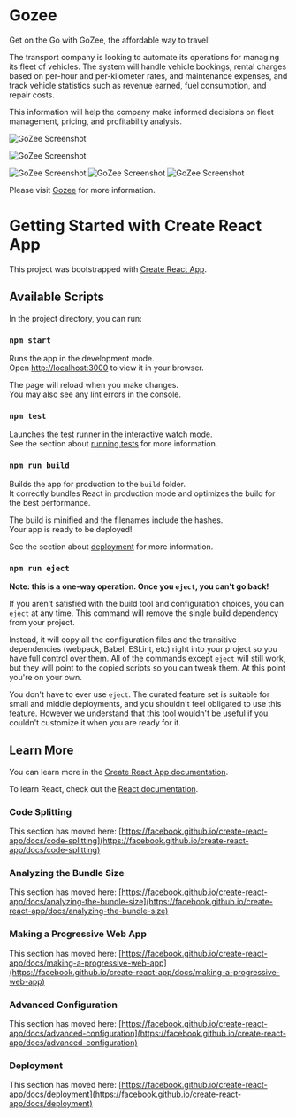 # Gozee
Get on the Go with GoZee, the affordable way to travel!

The transport company is looking to automate its operations for managing its fleet of vehicles. The system will handle vehicle bookings, rental charges based on per-hour and per-kilometer rates, and maintenance expenses, and track vehicle statistics such as revenue earned, fuel consumption, and repair costs. 

This information will help the company make informed decisions on fleet management, pricing, and profitability analysis.

![GoZee Screenshot](https://res.cloudinary.com/dvlgo9z09/image/upload/v1754686804/Screenshot_2025-08-09_022841_yszhs3.png)

![GoZee Screenshot](https://res.cloudinary.com/dvlgo9z09/image/upload/v1754686804/Screenshot_2025-08-09_022918_oeau5j.png)

![GoZee Screenshot](https://res.cloudinary.com/dvlgo9z09/image/upload/v1754686648/admin_ewnj9o.png)
![GoZee Screenshot](https://res.cloudinary.com/dvlgo9z09/image/upload/v1754686649/Screenshot_2025-08-09_022421_xxzi8e.png)
![GoZee Screenshot](https://res.cloudinary.com/dvlgo9z09/image/upload/v1754686649/Screenshot_2025-08-09_022612_rymegq.png)


Please visit [Gozee](https://gozee.netlify.app/) for more information.

# Getting Started with Create React App

This project was bootstrapped with [Create React App](https://github.com/facebook/create-react-app).

## Available Scripts

In the project directory, you can run:

### `npm start`

Runs the app in the development mode.\
Open [http://localhost:3000](http://localhost:3000) to view it in your browser.

The page will reload when you make changes.\
You may also see any lint errors in the console.

### `npm test`

Launches the test runner in the interactive watch mode.\
See the section about [running tests](https://facebook.github.io/create-react-app/docs/running-tests) for more information.

### `npm run build`

Builds the app for production to the `build` folder.\
It correctly bundles React in production mode and optimizes the build for the best performance.

The build is minified and the filenames include the hashes.\
Your app is ready to be deployed!

See the section about [deployment](https://facebook.github.io/create-react-app/docs/deployment) for more information.

### `npm run eject`

**Note: this is a one-way operation. Once you `eject`, you can't go back!**

If you aren't satisfied with the build tool and configuration choices, you can `eject` at any time. This command will remove the single build dependency from your project.

Instead, it will copy all the configuration files and the transitive dependencies (webpack, Babel, ESLint, etc) right into your project so you have full control over them. All of the commands except `eject` will still work, but they will point to the copied scripts so you can tweak them. At this point you're on your own.

You don't have to ever use `eject`. The curated feature set is suitable for small and middle deployments, and you shouldn't feel obligated to use this feature. However we understand that this tool wouldn't be useful if you couldn't customize it when you are ready for it.

## Learn More

You can learn more in the [Create React App documentation](https://facebook.github.io/create-react-app/docs/getting-started).

To learn React, check out the [React documentation](https://reactjs.org/).

### Code Splitting

This section has moved here: [https://facebook.github.io/create-react-app/docs/code-splitting](https://facebook.github.io/create-react-app/docs/code-splitting)

### Analyzing the Bundle Size

This section has moved here: [https://facebook.github.io/create-react-app/docs/analyzing-the-bundle-size](https://facebook.github.io/create-react-app/docs/analyzing-the-bundle-size)

### Making a Progressive Web App

This section has moved here: [https://facebook.github.io/create-react-app/docs/making-a-progressive-web-app](https://facebook.github.io/create-react-app/docs/making-a-progressive-web-app)

### Advanced Configuration

This section has moved here: [https://facebook.github.io/create-react-app/docs/advanced-configuration](https://facebook.github.io/create-react-app/docs/advanced-configuration)

### Deployment

This section has moved here: [https://facebook.github.io/create-react-app/docs/deployment](https://facebook.github.io/create-react-app/docs/deployment)


